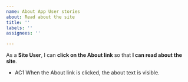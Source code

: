 ```yaml
---
name: About App User stories
about: Read about the site
title: ''
labels: ''
assignees: ''

---
```


As a **Site User**, I can **click on the About link** so that **I can read about the site**.

- AC1 When the About link is clicked, the about text is visible.
